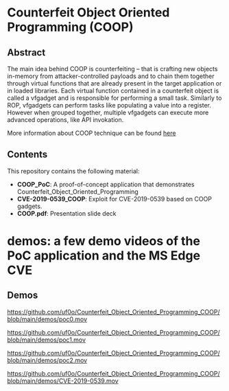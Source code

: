 # Counterfeit Object Oriented Programming (COOP)

## Abstract

The main idea behind COOP is counterfeiting – that is crafting new objects in-memory from attacker-controlled payloads and to chain them together through virtual functions that are already present in the target application or in loaded libraries.
Each virtual function contained in a counterfeit object is called a vfgadget and is responsible for performing a small task. Similarly to ROP, vfgadgets can perform tasks like populating a value into a register. However when grouped together, multiple vfgadgets can execute more advanced operations, like API invokation.

More information about COOP technique can be found [here](https://www.matteomalvica.com/blog/2022/09/22/bypassing-intel-cet-counterfeit-objects)

## Contents

This repository contains the following material:

* **COOP_PoC**: A proof-of-concept application that demonstrates  Counterfeit_Object_Oriented_Programming
* **CVE-2019-0539_COOP**: Exploit for CVE-2019-0539 based on COOP gadgets.
* **COOP.pdf**: Presentation slide deck
# **demos**: a few demo videos of the PoC application and the MS Edge CVE


## Demos

https://github.com/uf0o/Counterfeit_Object_Oriented_Programming_COOP/blob/main/demos/poc0.mov

https://github.com/uf0o/Counterfeit_Object_Oriented_Programming_COOP/blob/main/demos/poc1.mov

https://github.com/uf0o/Counterfeit_Object_Oriented_Programming_COOP/blob/main/demos/poc2.mov

https://github.com/uf0o/Counterfeit_Object_Oriented_Programming_COOP/blob/main/demos/CVE-2019-0539.mov

